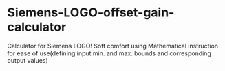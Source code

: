 # Siemens-LOGO-offset-gain-calculator
Calculator for Siemens LOGO! Soft comfort using Mathematical instruction for ease of use(defining input min. and max. bounds and corresponding output values)
